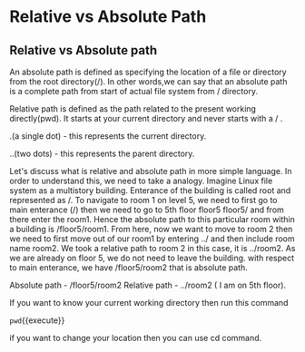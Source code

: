 # Relative vs Absolute Path
## Relative vs Absolute path

An absolute path is defined as specifying the location of a file or directory from the root directory(/). In other words,we can say that an absolute path is a complete path from start of actual file system from / directory.


Relative path is defined as the path related to the present working directly(pwd). It starts at your current directory and never starts with a / .


.(a single dot) - this represents the current directory.

..(two dots) - this represents the parent directory. 


Let's discuss what is relative and absolute path in more simple language. In order to understand this, we need to take a analogy. Imagine Linux file system as a multistory building. Enterance of the building is called root and represented as /. To navigate to room 1 on level 5, we need to first go to main enterance (/) then we need to go to 5th floor floor5 floor5/ and from there enter the room1. Hence the absolute path to this particular room within a building is /floor5/room1. From here, now we want to move to room 2 then we need to first move out of our room1 by entering ../ and then include room name room2. We took a relative path to room 2 in this case, it is ../room2. As we are already on floor 5, we do not need to leave the building. with respect to main enterance, we have /floor5/room2 that is absolute path.

Absolute path  - /floor5/room2
Relative path  - ../room2 ( I am on 5th floor).

If you want to know your current working directory then run this command

`pwd`{{execute}}

if you want to change your location then you can use cd command.



